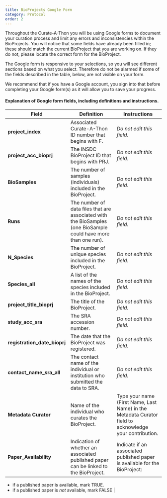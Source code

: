 ```yaml
---
title: BioProjects Google Form
category: Protocol
order: 2
---
```


Throughout the Curate-A-Thon you will be using Google forms to document your curation process and limit any errors and inconsistencies within the BioProjects. You will notice that some fields have already been filled in; these should match the current BioProject that you are working on. If they do not, please locate the correct form for the BioProject.

The Google form is responsive to your selections, so you will see different sections based on what you select. Therefore do not be alarmed if some of the fields described in the table, below, are not visible on your form.

We recommend that if you have a Google account, you sign into that before completing your Google form(s) as it will allow you to save your progress.

#### Explanation of Google form fields, including definitions and instructions.


| **Field** | **Definition** | **Instructions** |
| -- | ---- | -- |
| **project_index** | Associated Curate-A-Thon ID number that begins with F. | *Do not edit this field.* |
| **project_acc_bioprj** | The INSDC BioProject ID that begins with PRJ. | *Do not edit this field.* |
| **BioSamples** | The number of samples (individuals) included in the BioProject. | *Do not edit this field.* |
| **Runs** | The number of data files that are associated with the BioSamples (one BioSample could have more than one run).| *Do not edit this field.* |
| **N_Species** | The number of unique species included in the BioProject. | *Do not edit this field.* |
| **Species_all** | A list of the names of the species included in the BioProject. | *Do not edit this field.* |
| **project_title_bioprj** | The title of the BioProject. | *Do not edit this field.* |
| **study_acc_sra** | The SRA accession number. | *Do not edit this field.* |
| **registration_date_bioprj** | The date that the BioProject was registered. | *Do not edit this field.* |
| **contact_name_sra_all** | The contact name of the individual or institution who submitted the data to SRA. | *Do not edit this field.* |
| **Metadata Curator** | Name of the individual who curates the BioProject. | Type your name (First Name, Last Name) in the Metadata Curator field to acknowledge your contribution. |
| **Paper_Availability** | Indication of whether an associated published paper can be linked to the BioProject. | Indicate if an associated published paper is available for the BioProject:
- if a published paper is available, mark TRUE.
- if a published paper is *not* available, mark FALSE |
